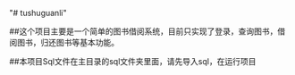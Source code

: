 "# tushuguanli" 

##这个项目主要是一个简单的图书借阅系统，目前只实现了登录，查询图书，借阅图书，归还图书等基本功能。

##本项目Sql文件在主目录的sql文件夹里面，请先导入sql，在运行项目
